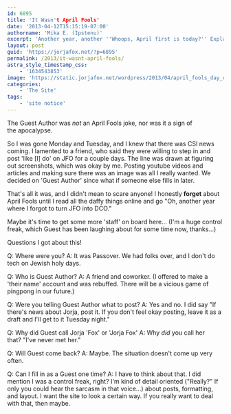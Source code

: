 ```yaml
---
id: 6895
title: 'It Wasn't April Fools'
date: '2013-04-12T15:15:19-07:00'
authorname: 'Mika E. (Ipstenu)'
excerpt: 'Another year, another ''Whoops, April first is today?'' Explaining about who the guest author was the other week!'
layout: post
guid: 'https://jorjafox.net/?p=6895'
permalink: /2013/it-wasnt-april-fools/
astra_style_timestamp_css:
    - '1634543853'
image: 'https://static.jorjafox.net/wordpress/2013/04/april_fools_day_coupon1.png'
categories:
    - 'The Site'
tags:
    - 'site notice'
---
```


The Guest Author was _not_ an April Fools joke, nor was it a sign of the apocalypse.

So I was gone Monday and Tuesday, and I knew that there was CSI news coming. I lamented to a friend, who said they were willing to step in and post 'like [I] do' on JFO for a couple days. The line was drawn at figuring out screenshots, which was okay by me. Posting youtube videos and articles and making sure there was an image was all I really wanted. We decided on 'Guest Author' since what if someone else fills in later.

That's all it was, and I didn't mean to scare anyone! I honestly **forget** about April Fools until I read all the daffy things online and go "Oh, another year where I forgot to turn JFO into DCO."

Maybe it's time to get some more 'staff' on board here... (I'm a huge control freak, which Guest has been laughing about for some time now, thanks...)

Questions I got about this!

Q: Where were you?
A: It was Passover. We had folks over, and I don't do tech on Jewish holy days.

Q: Who is Guest Author?
A: A friend and coworker. (I offered to make a 'their name' account and was rebuffed. There will be a vicious game of pingpong in our future.)

Q: Were you telling Guest Author what to post?
A: Yes and no. I did say "If there's news about Jorja, post it. If you don't feel okay posting, leave it as a draft and I'll get to it Tuesday night."

Q: Why did Guest call Jorja 'Fox' or 'Jorja Fox'
A: Why _did_ you call her that? "I've never met her."

Q: Will Guest come back?
A: Maybe. The situation doesn't come up very often.

Q: Can I fill in as a Guest one time?
A: I have to think about that. I did mention I was a control freak, right? I'm kind of detail oriented ("Really?" If only you could hear the sarcasm in that voice...) about posts, formatting, and layout. I want the site to look a certain way. If you really want to deal with that, then maybe.
